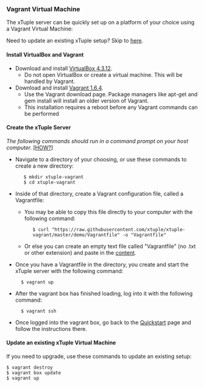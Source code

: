 ### Vagrant Virtual Machine ###

The xTuple server can be quickly set up on a platform of your choice using a Vagrant Virtual Machine:

Need to update an existing xTuple setup? Skip to [here](#update-an-existing-xtuple-virtual-machine).

#### Install VirtualBox and Vagrant ####

* Download and install [VirtualBox 4.3.12](https://www.virtualbox.org/wiki/downloads).
  * Do not open VirtualBox or create a virtual machine. This will be handled by Vagrant.
* Download and install [Vagrant 1.6.4](http://www.vagrantup.com/download-archive/v1.6.4.html).
  * Use the Vagrant download page. Package managers like apt-get and gem install will install an older version of Vagrant.
  * This installation requires a reboot before any Vagrant commands can be performed

#### Create the xTuple Server ####

*The following commands should run in a command prompt on your host computer.*   [ [HOW?] ](https://github.com/xtuple/xtuple-vagrant/wiki/Vagrant-Tips-and-Tricks#using-a-command-prompt)

* Navigate to a directory of your choosing, or use these commands to create a new directory:

         $ mkdir xtuple-vagrant
         $ cd xtuple-vagrant

* Inside of that directory, create a Vagrant configuration file, called a Vagrantfile:
  * You may be able to copy this file directly to your computer with the following command:
        
           $ curl "https://raw.githubusercontent.com/xtuple/xtuple-
           vagrant/master/demo/Vagrantfile" -o "Vagrantfile"

  * Or else you can create an empty text file called "Vagrantfile" (no .txt or other extension) and paste in the [content](https://raw.githubusercontent.com/xtuple/xtuple-vagrant/master/demo/Vagrantfile).

* Once you have a Vagrantfile in the directory, you create and start the xTuple server with the following command:

        $ vagrant up

* After the vagrant box has finished loading, log into it with the following command:

        $ vagrant ssh

* Once logged into the vagrant box, go back to the [Quickstart](https://github.com/xtuple/xtuple-server/wiki/0.-Quickstart) page and follow the instructions there.

#### Update an existing xTuple Virtual Machine ####

If you need to upgrade, use these commands to update an existing setup:

    $ vagrant destroy
    $ vagrant box update
    $ vagrant up